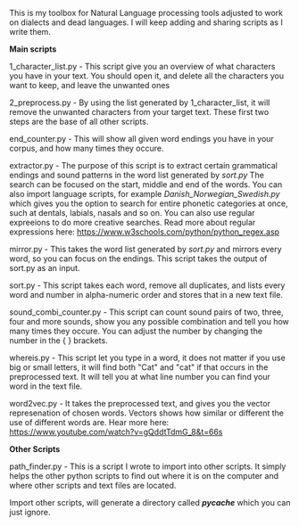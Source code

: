 This is my toolbox for Natural Language processing tools adjusted to work on dialects and dead languages. I will keep adding and sharing scripts as I write them.

<b>Main scripts</b>

1_character_list.py - This script give you an overview of what characters you have in your text. You should open it, and delete all the characters you want to keep, and leave the unwanted ones

2_preprocess.py - By using the list generated by 1_character_list, it will remove the unwanted characters from your target text. These first two steps are the base of all other scripts.

end_counter.py - This will show all given word endings you have in your corpus, and how many times they occure.

extractor.py - The purpose of this script is to extract certain grammatical endings and sound patterns in the word list generated by <i>sort.py</i> The search can be focused on the start, middle and end of the words. You can also import language scripts, for example <i>Danish_Norwegian_Swedish.py</i> which gives you the option to search for entire phonetic categories at once, such at dentals, labials, nasals and so on. You can also use regular expreeions to do more creative searches. Read more about regular expressions here: https://www.w3schools.com/python/python_regex.asp

mirror.py - This takes the word list generated by <i>sort.py</i> and mirrors every word, so you can focus on the endings. This script takes the output of sort.py as an input.

sort.py - This script takes each word, remove all duplicates, and lists every word and number in alpha-numeric order and stores that in a new text file.

sound_combi_counter.py - This script can count sound pairs of two, three, four and more sounds, show you any possible combination and tell you how many times they occure. You can adjust the number by changing the number in the { } brackets.

whereis.py - This script let you type in a word, it does not matter if you use big or small letters, it will find both "Cat" and "cat" if that occurs in the preprocessed text. It will tell you at what line number you can find your word in the text file.

word2vec.py - It takes the preprocessed text, and gives you the vector represenation of chosen words. Vectors shows how similar or different the use of different words are. Hear more here: https://www.youtube.com/watch?v=gQddtTdmG_8&t=66s


<b>Other Scripts</b>

path_finder.py - This is a script I wrote to import into other scripts. It simply helps the other python scripts to find out where it is on the computer and where other scripts and text files are located.

Import other scripts, will generate a directory called <i>__pycache__</i> which you can just ignore.
